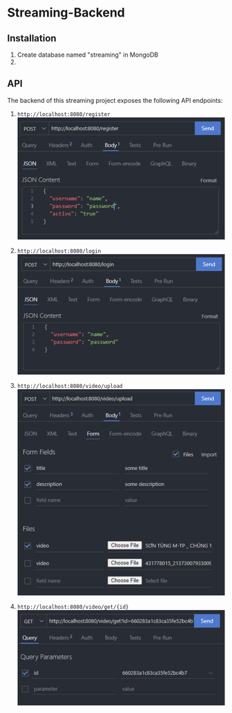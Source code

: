 # Streaming-Backend


## Installation

1. Create database named "streaming" in MongoDB
2.


## API

The backend of this streaming project exposes the following API endpoints:

1. `http://localhost:8080/register` <br/>
![alt text](image-1.png)


2. `http://localhost:8080/login` <br/>
![alt text](image-2.png)


3. `http://localhost:8080/video/upload`<br/>
![alt text](image-3.png)


4. `http://localhost:8080/video/get/{id}`<br/>
![alt text](image-4.png)


